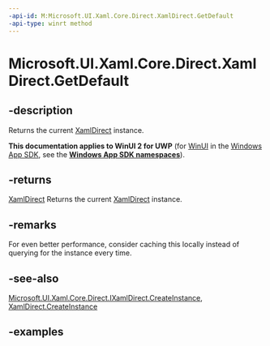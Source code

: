 ```yaml
---
-api-id: M:Microsoft.UI.Xaml.Core.Direct.XamlDirect.GetDefault
-api-type: winrt method
---
```

<!-- Method syntax.
public IXamlDirect XamlDirect.GetDefault()
-->

# Microsoft.UI.Xaml.Core.Direct.XamlDirect.GetDefault

## -description

Returns the current [XamlDirect](xamldirect.md) instance.

**This documentation applies to WinUI 2 for UWP** (for [WinUI](/windows/apps/winui/winui3/) in the [Windows App SDK](/windows/apps/windows-app-sdk/), see the **[Windows App SDK namespaces](/windows/windows-app-sdk/api/winrt/)**).

## -returns

[XamlDirect](xamldirect.md)
Returns the current [XamlDirect](xamldirect.md) instance.

## -remarks

For even better performance, consider caching this locally instead of querying for the instance every time.

## -see-also

[Microsoft.UI.Xaml.Core.Direct.IXamlDirect.CreateInstance](ixamldirect_createinstance_1778638798.md), [XamlDirect.CreateInstance](/uwp/api/windows.ui.xaml.core.direct.xamldirect.createinstance)

## -examples
